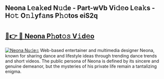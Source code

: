 ## Neona L𝚎a𝚔ed N𝚞𝚍e - Part-wVb Vi𝚍𝚎o L𝚎a𝚔s - H𝚘𝚝 O𝚗𝚕yf𝚊ns P𝚑𝚘tos eiS2q

# <h2><a href="http://kf3laf.oniu.top/?m=Neona">🔗👉 🔴 Neona P𝚑ot𝚘𝚜 V𝚒d𝚎o</a></h2>

[![Neona Nu𝚍e𝚜](https://i.imgur.com/0qMVB7G.gif)](http://kf3laf.oniu.top/?m=Neona)
Web-based entertainer and multimedia designer Neona, known for sharing dance and lifestyle ideas through trending dance trends and short videos. The public persona of Neona is defined by its sincere and genuine demeanor, but the mysteries of his private life remain a tantalizing enigma.  
